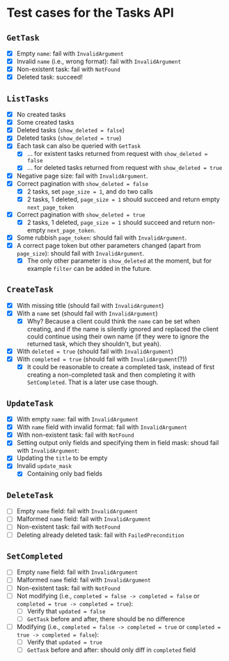 # Test cases for the Tasks API

## `GetTask`

* [x] Empty `name`: fail with `InvalidArgument`
* [x] Invalid `name` (i.e., wrong format): fail with `InvalidArgument`
* [x] Non-existent task: fail with `NotFound`
* [x] Deleted task: succeed!

## `ListTasks`

* [x] No created tasks
* [x] Some created tasks
* [x] Deleted tasks (`show_deleted = false`)
* [x] Deleted tasks (`show_deleted = true`)
* [x] Each task can also be queried with `GetTask`
    * [x] ... for existent tasks returned from request with `show_deleted = false`
    * [x] ... for deleted tasks returned from request with `show_deleted = true`
* [x] Negative page size: fail with `InvalidArgument`.
* [x] Correct pagination with `show_deleted = false`
    * [x] 2 tasks, set `page_size = 1`, and do two calls
	* [x] 2 tasks, 1 deleted, `page_size = 1` should succeed and return empty `next_page_token`
* [x] Correct pagination with `show_deleted = true`
	* [x] 2 tasks, 1 deleted, `page_size = 1` should succeed and return non-empty `next_page_token`.
* [x] Some rubbish `page_token`: should fail with `InvalidArgument`.
* [x] A correct page token but other parameters changed (apart from `page_size`): should fail with `InvalidArgument`.
    * [x] The only other parameter is `show_deleted` at the moment, but for example `filter` can be added in the future.

## `CreateTask`

* [x] With missing title (should fail with `InvalidArgument`)
* [x] With a `name` set (should fail with `InvalidArgument`)
    * [x] Why? Because a client could think the `name` can be set when creating, and if the name is silently ignored and replaced the client could continue using their own name (if they were to ignore the returned task, which they shouldn't, but yeah).
* [x] With `deleted = true` (should fail with `InvalidArgument`)
* [x] With `completed = true` (should fail with `InvalidArgument`(?))
    * [x] It could be reasonable to create a completed task, instead of first creating a non-completed task and then completing it with `SetCompleted`. That is a later use case though.

## `UpdateTask`

* [x] With empty `name`: fail with `InvalidArgument`
* [x] With `name` field with invalid format: fail with `InvalidArgument`
* [x] With non-existent task: fail with `NotFound`
* [x] Setting output only fields and specifying them in field mask: shoud fail with `InvalidArgument`:
* [x] Updating the `title` to be empty
* [x] Invalid `update_mask`
    * [x] Containing only bad fields

## `DeleteTask`

* [ ] Empty `name` field: fail with `InvalidArgument`
* [ ] Malformed `name` field: fail with `InvalidArgument`
* [ ] Non-existent task: fail with `NotFound`
* [ ] Deleting already deleted task: fail with `FailedPrecondition`

## `SetCompleted`

* [ ] Empty `name` field: fail with `InvalidArgument`
* [ ] Malformed `name` field: fail with `InvalidArgument`
* [ ] Non-existent task: fail with `NotFound`
* [ ] Not modifying (i.e., `completed = false -> completed = false` or `completed = true -> completed = true`):
    * [ ] Verify that `updated = false`
	* [ ] `GetTask` before and after, there should be no difference
* [ ] Modifying (i.e., `completed = false -> completed = true` or `completed = true -> completed = false`):
    * [ ] Verify that `updated = true`
	* [ ] `GetTask` before and after: should only diff in `completed` field
